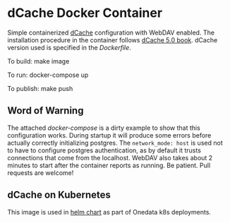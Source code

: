# dCache Docker Container

Simple containerized [dCache](https://www.dcache.org) configuration with WebDAV enabled. The installation procedure in the container follows [dCache 5.0 book](https://www.dcache.org/manuals/Book-5.0).
dCache version used is specified in the *Dockerfile*.

To build: make image

To run: docker-compose up

To publish: make push

## Word of Warning

The attached *docker-compose* is a dirty example to show that this configuration works. During startup it will produce some errors before actually correctly initializing postgres. The `network_mode: host` is used not to have to configure postgres authentication, as by default it trusts connections that come from the localhost. WebDAV also takes about 2 minutes to start after the container reports as running. Be patient. Pull requests are welcome!

## dCache on Kubernetes

This image is used in [helm chart](https://github.com/onedata/charts/stable/volume-dcache) as part of Onedata k8s deployments.